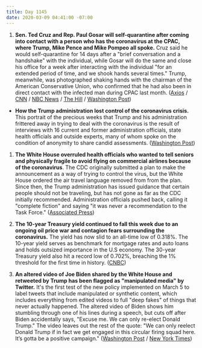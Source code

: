 ```yaml
---
title: Day 1145
date: 2020-03-09 04:41:00 -07:00
---
```


1. **Sen. Ted Cruz and Rep. Paul Gosar will self-quarantine after coming into contact with a person who has the coronavirus at the CPAC, where Trump, Mike Pence and Mike Pompeo all spoke.** Cruz said he would self-quarantine for 14 days after a "brief conversation and a handshake" with the individual, while Gosar will do the same and close his office for a week after interacting with the individual "for an extended period of time, and we shook hands several times." Trump, meanwhile, was photographed shaking hands with the chairman of the American Conservative Union, who confirmed that he had also been in direct contact with the infected man during CPAC last month. ([Axios](https://www.axios.com/ted-cruz-coronavirus-self-quarantine-0c85ef4e-8022-43c9-9196-ab2d43db3aba.html) / [CNN](https://www.cnn.com/2020/03/08/politics/ted-cruz-coronavirus-cpac/index.html) / [NBC News](https://www.nbcnews.com/health/health-news/live-blog/coronavirus-updates-live-1st-case-confirmed-washington-d-c-u-n1152416/ncrd1152736#liveBlogHeader) / [The Hill](https://thehill.com/policy/healthcare/486534-ted-cruz-shook-hands-with-infected-cpac-attendee) / [Washington Post](https://www.washingtonpost.com/politics/coronavirus-case-at-cpac-brings-outbreak-closer-to-trump-threatening-to-upend-his-routine-amid-reelection-bid/2020/03/08/8e3ba384-6170-11ea-912d-d98032ec8e25_story.html))

* **How the Trump administration lost control of the coronavirus crisis.** This portrait of the precious weeks that Trump and his administration frittered away in trying to deal with the coronavirus is the result of interviews with 16 current and former administration officials, state health officials and outside experts, many of whom spoke on the condition of anonymity to share candid assessments. ([Washington Post](https://www.washingtonpost.com/politics/trump-coronavirus-response-squandered-time/2020/03/07/5c47d3d0-5fcb-11ea-9055-5fa12981bbbf_story.html))

1. **The White House overruled health officials who wanted to tell seniors and physically fragile to avoid flying on commercial airlines because of the coronavirus**. The CDC originally submitted a plan to make the announcement as a way of trying to control the virus, but the White House ordered the air travel language removed from from the plan. Since then, the Trump administration has issued guidance that certain people should not be traveling, but has not gone as far as the CDC initially recommended. Administration officials pushed back, calling it "complete fiction" and saying "it was never a recommendation to the Task Force." ([Associated Press](https://apnews.com/921ad7f1f08d7634bf681ba785faf269))

2. **The 10-year Treasury yield continued to fall this week due to an ongoing oil price war and contagion fears surrounding the coronavirus.** The yield has now slid to an all-time low of 0.318%. The 10-year yield serves as benchmark for mortgage rates and auto loans and holds outsized importance in the U.S economy. The 30-year Treasury yield also hit a record low of 0.702%, breaching the 1% threshold for the first time in history. ([CNBC](https://www.cnbc.com/2020/03/09/10-year-treasury-yield-plunges.html))

3. **An altered video of Joe Biden shared by the White House and retweeted by Trump has been flagged as "manipulated media" by Twitter.** It's the first test of the new policy implemented on March 5 to label tweets that include manipulated or synthetic content, which includes everything from edited videos to full "deep fakes" of things that never actually happened. The altered video of Biden shows him stumbling through one of his lines during a speech, but cuts off after Biden accidentally says, "Excuse me. We can only re-elect Donald Trump." The video leaves out the rest of the quote: "We can only reelect Donald Trump if in fact we get engaged in this circular firing squad here. It’s gotta be a positive campaign." ([Washington Post](https://www.washingtonpost.com/technology/2020/03/08/twitter-flags-video-retweeted-by-president-trump-manipulated-media/) / [New York Times](https://www.nytimes.com/2020/03/09/technology/manipulated-biden-video-trump.html))